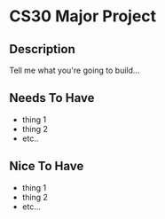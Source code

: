 # CS30 Major Project  
  
## Description  
Tell me what you're going to build...  
  
## Needs To Have  
- thing 1  
- thing 2  
- etc..  
  
## Nice To Have  
- thing 1  
- thing 2  
- etc...  

